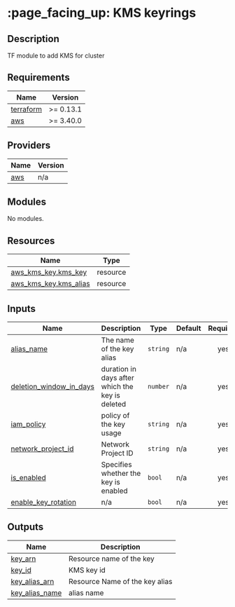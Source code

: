 # :page\_facing\_up: KMS keyrings

## Description
TF module to add KMS for cluster

## Requirements

| Name | Version |
|------|---------|
| <a name="requirement_terraform"></a> [terraform](#requirement\_terraform) | >= 0.13.1 |
| <a name="requirement_aws"></a> [aws](#requirement\_aws) | >= 3.40.0 |

## Providers

| Name | Version |
|------|---------|
| <a name="provider_aws"></a> [aws](#provider\_aws) | n/a |

## Modules

No modules.

## Resources

| Name | Type |
|------|------|
| [aws_kms_key.kms_key](https://registry.terraform.io/providers/hashicorp/aws/latest/docs/resources/kms_key) | resource |
| [aws_kms_key.kms_alias](https://registry.terraform.io/providers/hashicorp/aws/latest/docs/resources/kms_alias) | resource |

## Inputs

| Name | Description | Type | Default | Required |
|------|-------------|------|---------|:--------:|
| <a name="input_alias_name"></a> [alias\_name](#input\_alias\_name) | The name of the key alias | `string` | n/a | yes |
| <a name="input_deletion_window_in_days"></a> [deletion\_window\_in\_days](#input\_deletion\_window\_in\_days) | duration in days after which the key is deleted | `number` | n/a | yes |
| <a name="input_iam_policy"></a> [iam\_policy](#input\_iam\_policy) |  policy of the key usage | `string` | n/a | yes |
| <a name="input_network_project_id"></a> [network\_project\_id](#input\_network\_project\_id) | Network Project ID | `string` | n/a | yes |
| <a name="input_is_enabled"></a> [is\_enabled](#input\_is\_enabled) | Specifies whether the key is enabled | `bool` | n/a | yes |
| <a name="input_enable_key_rotation"></a> [enable\_key\_rotation](#input\_enable\_key\_rotation) | n/a | `bool` | n/a | yes |

## Outputs

| Name | Description |
|------|-------------|
| <a name="output_key_arn"></a> [key\_arn](#output\_key\_arn) | Resource name of the key |
| <a name="output_key_id"></a> [key\_id](#output\_key\_id) | KMS key id |
| <a name="output_key_alias_arn"></a> [key\_alias\_arn](#output\_key\_alias\_arn) | Resource Name of the key alias |
| <a name="output_key_alias_name"></a> [key\_alias\_name](#output\_key\_alias\_name) | alias name |
